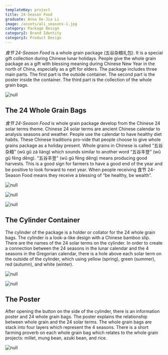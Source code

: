 ```yaml
---
templateKey: project
title: 24-Season Food
graduate: Anna De-Jia Li
image: /assets/ali_seasons-1.jpg
category: Package Design
category2: Brand Identity
category3: Product Design
---
```

_食节 24-Season Food_ is a whole grain package (五谷杂粮礼包). It is a special gift collection during Chinese lunar holidays. People give the whole grain package as a gift with blessing meaning during Chinese New Year in the north of China, especially as a gift for elders. The package includes three main parts. The first part is the outside container. The second part is the poster inside the container. The third part is the collection of the whole grain bags. 

![null](/assets/ali_seasons-3.jpg)

## The 24 Whole Grain Bags

_食节 24-Season Food_ is whole grain package develop from the Chinese 24 solar terms theme. Chinese 24 solar terms are ancient Chinese calendar to analysis seasons and weather. People use the calendar to have healthy diet habits. These Chinese traditions pro-vide that people choose to give whole grains package as a holiday present. Whole grains in Chinese is called “五谷杂粮” (wǔ gǔ zá liáng) which sounds similar to another word “五谷丰登” (wǔ gǔ fēng dēng). “五谷丰登” (wǔ gǔ fēng dēng) means producing good harvests. This is a good sign for farmers to have a good end of the year and be positive to look forward to next year. When people receiving 食节 24-Season Food means they receive a blessing of  “be healthy, be wealth”. 

![null](/assets/ali_seasons-8.jpg)

![null](/assets/ali_seasons-5.jpg)

![null](/assets/ali_seasons-4.jpg)

## The Cylinder Container

The cylinder of the package is a holder or collator for the 24 whole grain bags. The cylinder is a look-a-like design with a Chinese bamboo slip. There are the names of the 24 solar terms on the cylinder. In order to create a connection between the 24 seasons in the lunar calendar and the 4 seasons in the Gregorian calendar, there is a hole above each solar term on the outside of the cylinder, which using yellow (spring), green (summer), red (autumn), and white (winter). 

![null](/assets/ali_seasons-2.jpg)

![null](/assets/ali_seasons-7.jpg)

## The Poster

After opening the button on the side of the cylinder, there is an information poster and 24 whole grain bags. The poster explains the relationship between whole grain and the 24 solar terms. The whole grain bags are stack into four layers which represent the 4 seasons. There is a short farming proverb on each whole grain bag which relates to the whole grain projects: millet, mung bean, azuki bean, and rice.

![null](/assets/ali_seasons-6.jpg)
